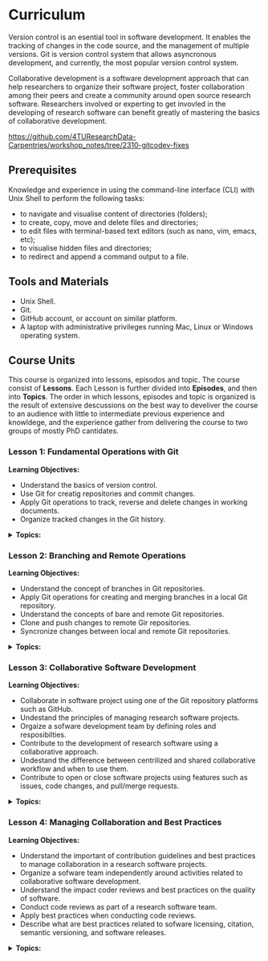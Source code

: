 # Curriculum

Version control is an esential tool in software development. It enables the tracking of changes in the code source, and the management of multiple versions. Git is version control system that allows asyncronous development, and currently, the most popular version control system. 

Collaborative development is a software development approach that can help researchers to organize their software project, foster collaboration among their peers and create a community around open source research software.
Researchers involved or experting to get invovled in the developing of research software can benefit greatly of mastering the basics of collaborative development.

https://github.com/4TUResearchData-Carpentries/workshop_notes/tree/2310-gitcodev-fixes


## Prerequisites

Knowledge and experience in using the command-line interface (CLI) with Unix Shell to perform the following tasks:

* to navigate and visualise content of directories (folders);
* to create, copy, move and delete files and directories;
* to edit files with terminal-based text editors (such as nano, vim, emacs, etc);
* to visualise hidden files and directories;
* to redirect and append a command output to a file.

## Tools and Materials

* Unix Shell.
* Git.
* GitHub account, or account on similar platform.
* A laptop with administrative privileges  running Mac, Linux or Windows operating system.


## Course Units

This course is organized into lessons, episodos and topic. The course consist of **Lessons**. Each Lesson is further divided into **Episodes**, and then into **Topics**. The order in which lessons, episodes and topic is organized is the result of extensive descussions on the best way to develiver the course to an audience with little to intermediate previous experience and knowldege, and the experience gather from delivering the course to two groups of mostly PhD cantidates. 

### Lesson 1: Fundamental Operations with Git 

**Learning Objectives:**
- Understand the basics of version control.
- Use Git for creatig repositories and commit changes.
- Apply Git operations to track, reverse and delete changes in working documents.
- Organize tracked changes in the Git history.

<details>
<summary>
<b>Topics:</b>
</summary>

| Episode | Topic |
|:----|:----|
| **1.1** | **Git repositories for version control** | 
|  | Introduction to Git | 
|  | Git command syntax and getting help | 
|  | Creating an empty repository | 
| **1.2** | **Tracking changes in working documents** | 
|  | Tracking changes with the index | 
|  | Not tracking and stop tracking | 
|  | Undoing changes with the index | 
|  | Deleting and renaming tracked files and directories  | 
| **1.3** | **Organising tracked changes in a history** | 
|  | Committing changes with a configured identity and a message | 
|  | Inspecting changes using the history | 
|  | Undoing changes with the history | 

</details>

### Lesson 2: Branching and Remote Operations

**Learning Objectives:**
- Understand the concept of branches in Git repositories.
- Apply Git operations for creating and merging branches in a local Git repository.
- Understand the concepts of bare and remote Git repositories. 
- Clone and push changes to remote Gir repositories.
- Syncronize changes between local and remote Git repositories.


<details>
<summary>
<b>Topics:</b>
</summary>

| Episode | Topic |
|:----|:----|
| **2.1** | **Branching** | 
| --- | Create, rename, change, and delete branches | 
| --- | Develop and compare branches | 
| --- | Visualise and merge branches, and resolve conflicts | 
| **2.2** | **Operations with remotes** | 
| --- | Create a bare repositories |
| --- | Cloning and pushing to upstreams |
| --- | Syncing changes between repositories |
| --- | ~Multiple branches, multiple remotes~ |
| --- | ~Comparing repositories~ |

</details>

### Lesson 3: Collaborative Software Development

**Learning Objectives:**
- Collaborate in software project using one of the Git repository platforms such as GitHub.
- Undestand the principles of managing research software projects.
- Orgaize a sofware development team by defining roles and resposibilties.
- Contribute to the development of research software using a collaborative approach.
- Undestand the difference between centrilized and shared collaborative workflow and when to use them.
- Contribute to open or close software projects using features such as issues, code changes, and pull/merge requests.

<details>
<summary>
<b>Topics:</b>
</summary>
  
| Episode | Topic |
|:----|:----|
| **3.1** | **Collaborative Platforms** |
| --- | Connecting to code repositories |
| --- | Exploring the GitHub GUI |
| --- | Collaborating |
| **3.2** | **Collaborative Development for Research Software** |
| --- | When to aim for a collaborative approach? |
| --- | Management strategies |
| --- | Roles and responsibilities |
| --- | Documenting issues |
| --- | Centralize workflow: branching
| --- | Pull requests
| --- | Shared workflow: forking

</details>

### Lesson 4: Managing Collaboration and Best Practices

**Learning Objectives:**

- Understand the important of contribution guidelines and best practices to manage collaboration in a research software projects.
- Organize a sofware team independently around activities related to collaborative software development.
- Understand the impact coder reviews and best practices on the quality of software.
- Conduct code reviews as part of a research software team.
- Apply best practices when conducting code reviews. 
- Describe what are best practices related to sofware licensing, citation, semantic versioning, and software releases.

<details>
<summary>
<b>Topics:</b>
</summary>
  
| Episode | Topic |
|:----|:----|
| **4.1** |  **Managing collaboration** |
| --- | Code Reviews |
| --- | Contributing Guidelines |
| **4.2** | **Licensing and Citation** |
| --- | Open source Licenses |
| --- | Citation |
| **4.3** | **Releasing Software** | 
| --- | Semantic versioning |
| --- | Softare Releases |

</details>